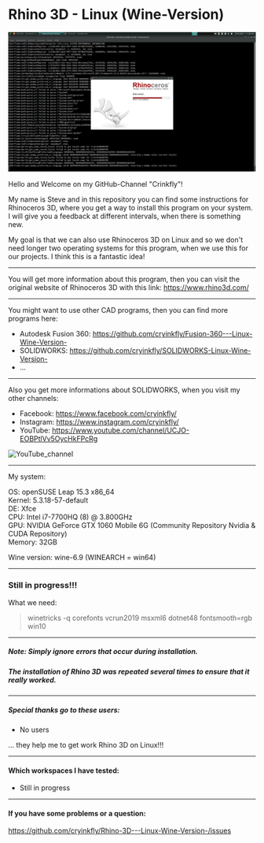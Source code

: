 # Rhino 3D - Linux (Wine-Version)

![Installation](https://raw.githubusercontent.com/cryinkfly/Rhino-3D---Linux-Wine-Version-/main/images/installation/%232_Test_6.png)

Hello and Welcome on my GitHub-Channel "Crinkfly"!

My name is Steve and in this repository you can find some instructions for Rhinoceros 3D, where you get a way to install this program on your system.
I will give you a feedback at different intervals, when there is something new.

My goal is that we can also use Rhinoceros 3D on Linux and so we don't need longer two operating systems for this program, when we use this for our projects. I think this is a fantastic idea!

________________________________________________

You will get more information about this program, then you can visit the original website of Rhinoceros 3D with this link: https://www.rhino3d.com/
________________________________________________

You might want to use other CAD programs, then you can find more programs here:

  - Autodesk Fusion 360: https://github.com/cryinkfly/Fusion-360---Linux-Wine-Version-
  - SOLIDWORKS: https://github.com/cryinkfly/SOLIDWORKS-Linux-Wine-Version-
  - ...
________________________________________________

Also you get more informations about SOLIDWORKS, when you visit my other channels:

  - Facebook:  https://www.facebook.com/cryinkfly/
  - Instagram: https://www.instagram.com/cryinkfly/
  - YouTube:   https://www.youtube.com/channel/UCJO-EOBPtlVv5OycHkFPcRg


![YouTube_channel](https://user-images.githubusercontent.com/79079633/115113000-5d066180-9f88-11eb-89c4-fd4ddea305ed.png)

________________________________________________

My system:

OS: openSUSE Leap 15.3 x86_64<br/>
Kernel: 5.3.18-57-default<br/>
DE: Xfce<br/>
CPU: Intel i7-7700HQ (8) @ 3.800GHz<br/>
GPU: NVIDIA GeForce GTX 1060 Mobile 6G (Community Repository Nvidia & CUDA Repository)<br/>
Memory: 32GB

Wine version: wine-6.9 (WINEARCH = win64)

________________________________________________

### Still in progress!!!

What we need: 

> winetricks -q corefonts vcrun2019 msxml6 dotnet48 fontsmooth=rgb win10

________________________________________________________________________________________________

##### Note: Simply ignore errors that occur during installation. 
#####       The installation of Rhino 3D was repeated several times to ensure that it really worked.

________________________________________________________________________________________________


#####        Special thanks go to these users:

- No users

... they help me to get work Rhino 3D on Linux!!!
________________________________________________________________________________________________

#### Which workspaces I have tested:

- Still in progress
________________________________________________________________________________________________

#### If you have some problems or a question:

https://github.com/cryinkfly/Rhino-3D---Linux-Wine-Version-/issues
